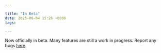 ```yaml
---

title: "In Beta"
date: 2025-06-04 15:26 +0000
tags: 

---
```


Now officially in beta. Many features are still a work in progress. Report any bugs [here](https://github.com/iterator-pm/iterator).
